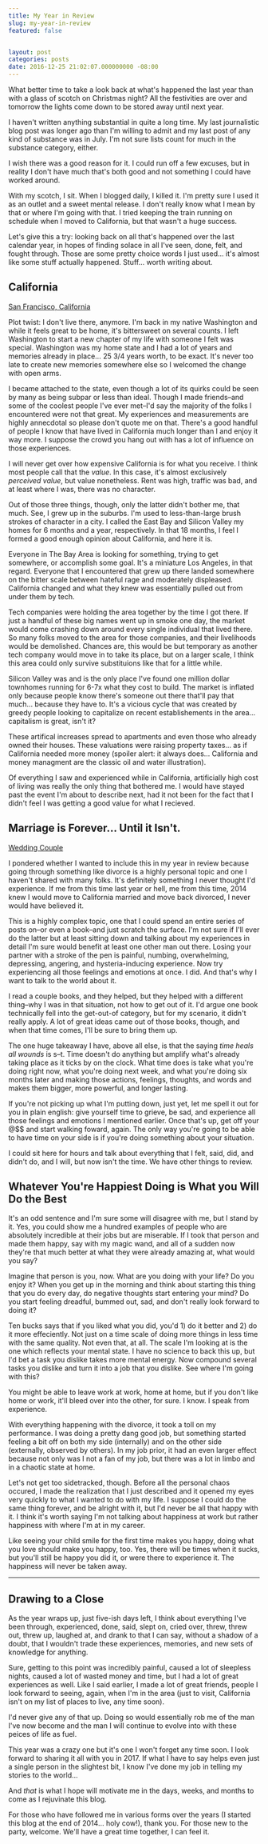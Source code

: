 ```yaml
---
title: My Year in Review
slug: my-year-in-review
featured: false


layout: post
categories: posts
date: 2016-12-25 21:02:07.000000000 -08:00
---
```


What better time to take a look back at what's happened the last year than with a glass of scotch on Christmas night? All the festivities are over and tomorrow the lights come down to be stored away until next year.

I haven't written anything substantial in quite a long time. My last journalistic blog post was longer ago than I'm willing to admit and my last post of any kind of substance was in July. I'm not sure lists count for much in the substance category, either.

I wish there was a good reason for it. I could run off a few excuses, but in reality I don't have much that's both good and not something I could have worked around.

With my scotch, I sit. When I blogged daily, I killed it. I'm pretty sure I used it as an outlet and a sweet mental release. I don't really know what I mean by that or where I'm going with that. I tried keeping the train running on schedule when I moved to California, but that wasn't a huge success.

Let's give this a try: looking back on all that's happened over the last calendar year, in hopes of finding solace in all I've seen, done, felt, and fought through. Those are some pretty choice words I just used… it's almost like some stuff actually happened. Stuff… worth writing about.

## California

[San Francisco, California](https://johnathan.org/wp-content/uploads/2016/12/san-francisco-city.jpg?resize=525%2C296&ssl=1)

Plot twist: I don't live there, anymore. I'm back in my native Washington and while it feels great to be home, it's bittersweet on several counts. I left Washington to start a new chapter of my life with someone I felt was special. Washington was my home state and I had a lot of years and memories already in place… 25 3/4 years worth, to be exact. It's never too late to create new memories somewhere else so I welcomed the change with open arms.

I became attached to the state, even though a lot of its quirks could be seen by many as being subpar or less than ideal. Though I made friends–and some of the coolest people I've ever met–I'd say the majority of the folks I encountered were not that great. My experiences and measurements are highly annecdotal so please don't quote me on that. There's a good handful of people I know that have lived in California much longer than I and enjoy it way more. I suppose the crowd you hang out with has a lot of influence on those experiences.

I will never get over how expensive California is for what you receive. I think most people call that the _value_. In this case, it's almost exclusively _perceived value_, but value nonetheless. Rent was high, traffic was bad, and at least where I was, there was no character.

Out of those three things, though, only the latter didn't bother me, that much. See, I grew up in the suburbs. I'm used to less-than-large brush strokes of character in a city. I called the East Bay and Silicon Valley my homes for 6 months and a year, respectively. In that 18 months, I feel I formed a good enough opinion about California, and here it is.

Everyone in The Bay Area is looking for something, trying to get somewhere, or accomplish some goal. It's a miniature Los Angeles, in that regard. Everyone that I encountered that grew up there landed somewhere on the bitter scale between hateful rage and moderately displeased. California changed and what they knew was essentially pulled out from under them by tech.

Tech companies were holding the area together by the time I got there. If just a handful of these big names went up in smoke one day, the market would come crashing down around every single individual that lived there. So many folks moved to the area for those companies, and their livelihoods would be demolished. Chances are, this would be but temporary as another tech company would move in to take its place, but on a larger scale, I think this area could only survive substituions like that for a little while.

Silicon Valley was and is the only place I've found one million dollar townhomes running for 6-7x what they cost to build. The market is inflated only because people know there's someone out there that'll pay that much… because they have to. It's a vicious cycle that was created by greedy people looking to capitalize on recent establishements in the area… capitalism is great, isn't it?

These artifical increases spread to apartments and even those who already owned their houses. These valuations were raising property taxes… as if California needed more money (spoiler alert: it always does… California and money managment are the classic oil and water illustration).

Of everything I saw and experienced while in California, artificially high cost of living was really the only thing that bothered me. I would have stayed past the event I'm about to describe next, had it not been for the fact that I didn't feel I was getting a good value for what I recieved.

## Marriage is Forever… Until it Isn't.

[Wedding Couple](/assets/images/2016/12/wedding-couple-stream.jpg?resize=525%2C349&ssl=1)

I pondered whether I wanted to include this in my year in review because going through something like divorce is a highly personal topic and one I haven't shared with many folks. It's definitely something I never thought I'd experience. If me from this time last year or hell, me from this time, 2014 knew I would move to California married and move back divorced, I never would have believed it.

This is a highly complex topic, one that I could spend an entire series of posts on–or even a book–and just scratch the surface. I'm not sure if I'll ever do the latter but at least sitting down and talking about my experiences in detail I'm sure would benefit at least one other man out there. Losing your partner with a stroke of the pen is painful, numbing, overwhelming, depressing, angering, and hysteria-inducing experience. Now try experiencing all those feelings and emotions at once. I did. And that's why I want to talk to the world about it.

I read a couple books, and they helped, but they helped with a different thing–why I was in that situation, not how to get out of it. I'd argue one book technically fell into the get-out-of category, but for my scenario, it didn't really apply. A lot of great ideas came out of those books, though, and when that time comes, I'll be sure to bring them up.

The one huge takeaway I have, above all else, is that the saying _time heals all wounds_ is s–t. Time doesn't do anything but amplify what's already taking place as it ticks by on the clock. What time does is take what you're doing right now, what you're doing next week, and what you're doing six months later and making those actions, feelings, thoughts, and words and makes them bigger, more powerful, and longer lasting.

If you're not picking up what I'm putting down, just yet, let me spell it out for you in plain english: give yourself time to grieve, be sad, and experience all those feelings and emotions I mentioned earlier. Once that's up, get off your @$$ and start walking foward, again. The only way you're going to be able to have time on your side is if you're doing something about your situation.

I could sit here for hours and talk about everything that I felt, said, did, and didn't do, and I will, but now isn't the time. We have other things to review.

## Whatever You're Happiest Doing is What you Will Do the Best

It's an odd sentence and I'm sure some will disagree with me, but I stand by it. Yes, you could show me a hundred examples of people who are absolutely incredible at their jobs but are miserable. If I took that person and made them happy, say with my magic wand, and all of a sudden now they're that much better at what they were already amazing at, what would you say?

Imagine that person is you, now. What are you doing with your life? Do you enjoy it? When you get up in the morning and think about starting this thing that you do every day, do negative thoughts start entering your mind? Do you start feeling dreadful, bummed out, sad, and don't really look forward to doing it?

Ten bucks says that if you liked what you did, you'd 1) do it better and 2) do it more effeciently. Not just on a time scale of doing more things in less time with the same quality. Not even that, at all. The scale I'm looking at is the one which reflects your mental state. I have no science to back this up, but I'd bet a task you dislike takes more mental energy. Now compound several tasks you dislike and turn it into a job that you dislike. See where I'm going with this?

You might be able to leave work at work, home at home, but if you don't like home or work, it'll bleed over into the other, for sure. I know. I speak from experience.

With everything happening with the divorce, it took a toll on my performance. I was doing a pretty dang good job, but something started feeling a bit off on both my side (internally) and on the other side (externally, observed by others). In my job prior, it had an even larger effect because not only was I not a fan of my job, but there was a lot in limbo and in a chaotic state at home.

Let's not get too sidetracked, though. Before all the personal chaos occured, I made the realization that I just described and it opened my eyes very quickly to what I wanted to do with my life. I suppose I could do the same thing forever, and be alright with it, but I'd never be all that happy with it. I think it's worth saying I'm not talking about happiness at work but rather happiness with where I'm at in my career.

Like seeing your child smile for the first time makes you happy, doing what you love should make you happy, too. Yes, there will be times when it sucks, but you'll still be happy you did it, or were there to experience it. The happiness will never be taken away.

* * *

## Drawing to a Close

As the year wraps up, just five-ish days left, I think about everything I've been through, experienced, done, said, slept on, cried over, threw, threw out, threw up, laughed at, and drank to that I can say, without a shadow of a doubt, that I wouldn't trade these experiences, memories, and new sets of knowledge for anything.

Sure, getting to this point was incredibly painful, caused a lot of sleepless nights, caused a lot of wasted money and time, but I had a lot of great experiences as well. Like I said earlier, I made a lot of great friends, people I look forward to seeing, again, when I'm in the area (just to visit, California isn't on my list of places to live, any time soon).

I'd never give any of that up. Doing so would essentially rob me of the man I've now become and the man I will continue to evolve into with these peices of life as fuel.

This year was a crazy one but it's one I won't forget any time soon. I look forward to sharing it all with you in 2017. If what I have to say helps even just a single person in the slightest bit, I know I've done my job in telling my stories to the world…

And _that_ is what I hope will motivate me in the days, weeks, and months to come as I rejuvinate this blog.

For those who have followed me in various forms over the years (I started this blog at the end of 2014… holy cow!), thank you. For those new to the party, welcome. We'll have a great time together, I can feel it.

